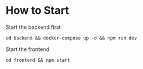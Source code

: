# How to Start
Start the backend first
```
cd backend && docker-compose up -d && npm run dev 
```

Start the frontend
```
cd frontend && npm start 
```

